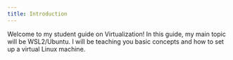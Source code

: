 ```yaml
---
title: Introduction
--- 
```

Welcome to my student guide on Virtualization! In this guide, my main topic will be WSL2/Ubuntu. I will be teaching you basic concepts and how to set up a virtual Linux machine.
